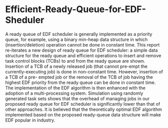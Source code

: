 # Efficient-Ready-Queue-for-EDF-Sheduler

A ready queue of EDF scheduler is generally implemented as
a priority queue, for example, using a binary min-heap data structure in which
(insertion/deletion) operation cannot be done in constant time. This report re-iterates a new
design of ready queue for EDF scheduler: a simple data structure for the ready queue
and efficient operations to insert and remove task control blocks (TCBs) to and from the
ready queue are shown. Insertion of a TCB of a newly released job (that cannot pre-empt the
currently-executing job) is done in non-constant time. However, insertion of a TCB of a pre-
empted job or the removal of the TCB of job having the highest EDF priority
from the ready queue can be done in constant time. The implementation of the EDF algorithm
is then enhanced with the adoption of a multi-processing system. Simulation using randomly
generated task sets shows that the overhead of managing jobs in our proposed ready queue
for EDF scheduler is significantly lower than that of other approaches. It is believed that the
theoretically optimal EDF algorithm implemented based on the proposed ready-queue data
structure will make EDF popular in industry.
